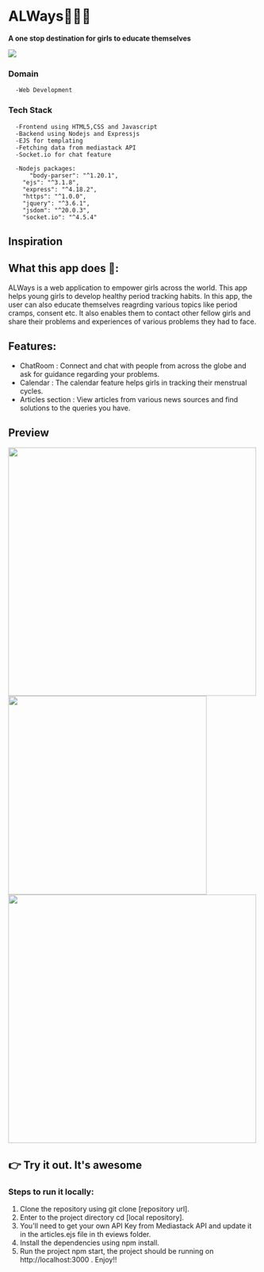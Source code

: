 # ALWays👩‍👧‍👦
**A one stop destination for girls to educate themselves**

<img src="https://user-images.githubusercontent.com/95839946/205998490-65b7442e-71e3-4a3f-8e85-99c4b9d9b19d.png">

### Domain 
      
      -Web Development
### Tech Stack 

      -Frontend using HTML5,CSS and Javascript
      -Backend using Nodejs and Expressjs
      -EJS for templating
      -Fetching data from mediastack API
      -Socket.io for chat feature
      
      -Nodejs packages:
          "body-parser": "^1.20.1",
        "ejs": "^3.1.8",
        "express": "^4.18.2",
        "https": "^1.0.0",
        "jquery": "^3.6.1",
        "jsdom": "^20.0.3",
        "socket.io": "^4.5.4"
         
           

##  Inspiration 

## What this app does 🤔:
ALWays is a web application to empower girls across the world. This app helps young girls to develop healthy period tracking habits. In this app, the user can also educate themselves reagrding various topics like period cramps, consent etc. It also enables them to contact other fellow girls and share their problems and experiences of various problems they had to face. 

## Features:
   
   * ChatRoom : Connect and chat with people from across the globe and ask for guidance regarding your problems.
   * Calendar : The calendar feature helps girls in tracking their menstrual cycles.
   * Articles section : View articles from various news sources and find solutions to the queries you have.

## Preview
<img src="https://user-images.githubusercontent.com/95839946/206482614-ef396c22-3671-41b6-b9e6-5d9ce9530369.png" width="500">
<img src="https://user-images.githubusercontent.com/95839946/206483029-ef969d00-7b6f-4c13-a604-cacee265c503.png" width="400">
<img src="https://user-images.githubusercontent.com/95839946/206483563-1868d4c8-f5b0-4a27-ad68-df94657d3d5d.png" width="500">

   
## 👉 Try it out. It's awesome

<h3> Steps to run it locally: </h3>
  <ol>
<li>Clone the repository using git clone [repository url]. </li>
<li> Enter to the project directory cd [local repository]. </li>
<li> You'll need to get your own API Key from Mediastack API and update it in the articles.ejs file in th eviews folder. </li>
<li> Install the dependencies using npm install.</li>
<li> Run the project npm start, the project should be running on http://localhost:3000 . Enjoy!!</li>
